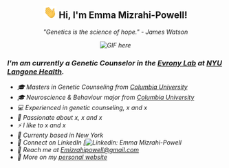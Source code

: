   
<div align="center">
  <h2>
    <img src="https://raw.githubusercontent.com/khaeuk/khaeuk/master/assets/wave.gif" width="30px">  Hi, I'm Emma Mizrahi-Powell! 
  </h2>
</div>  
 
<p float="middle" align="middle">
  <i>"Genetics is the science of hope." - James Watson
</p> 

<p float="middle" align="middle">
<img width=50% " src="https://github.com/mizpo/mizpo/blob/main/dnaemp.gif" alt="GIF here" /></p>
 

<!---![Header image](https://raw.githubusercontent.com/jayrajroshan/jayrajroshan/master/Assets/myHeader.jpg)--->

### I'm am currently a Genetic Counselor in the [Evrony Lab](https://www.evronylab.org/) at [NYU Langone Health](https://med.nyu.edu/centers-programs/human-genetics-genomics/). 
- 🎓 Masters in Genetic Counseling from [Columbia University](https://www.vagelos.columbia.edu/education/academic-programs/program-genetic-counseling/ms-genetic-counseling)
- 🎓 Neuroscience & Behaviour major from [Columbia University](https://www.vagelos.columbia.edu/education/academic-programs/program-genetic-counseling/ms-genetic-counseling)
- 💻 Experienced in genetic counseling, x and x
- 🌱 Passionate about x, x and x
- ⚡  I like to x and x
- 📍 Currenty based in New York
- 🔹 Connect on LinkedIn [![Linkedin: Emma Mizrahi-Powell]() 
- 🔹 Reach me at Emizrahipowell@gmail.com
- 🔹 More on my [personal website]() 
